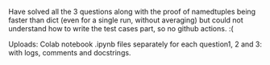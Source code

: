 Have solved all the 3 questions along with the proof of namedtuples being faster than dict (even for a single run, without averaging) but could not understand how to write the test cases part, so no github actions. :(

Uploads: Colab notebook .ipynb files separately for each question1, 2 and 3: with logs, comments and docstrings.



